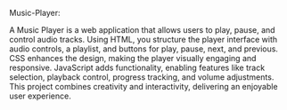 Music-Player:

A Music Player is a web application that allows users to play, pause, and control audio tracks. Using HTML, you structure the player interface with audio controls, a playlist, and buttons for play, pause, next, and previous. CSS enhances the design, making the player visually engaging and responsive. JavaScript adds functionality, enabling features like track selection, playback control, progress tracking, and volume adjustments. This project combines creativity and interactivity, delivering an enjoyable user experience.
